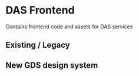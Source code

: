 # DAS Frontend
Contains frontend code and assets for DAS services

## Existing / Legacy 



## New GDS design system
